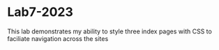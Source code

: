 # Lab7-2023
This lab demonstrates my ability to style three index pages with CSS to faciliate navigation across the sites
